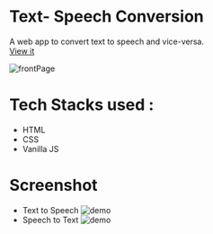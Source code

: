 # Text- Speech Conversion
A web app to convert text to speech and vice-versa.</br>
[View it](https://sapna2001.github.io/Text-Speech-Conversion/)

![frontPage](https://user-images.githubusercontent.com/56690856/100203392-8e728800-2f28-11eb-8c88-e03fd6b79006.png)

# Tech Stacks used :
- HTML
- CSS
- Vanilla JS

# Screenshot
- Text to Speech
![demo](https://user-images.githubusercontent.com/56690856/90977066-20e94100-e560-11ea-9b46-cff4cfd4c4ea.png)
- Speech to Text
![demo](https://user-images.githubusercontent.com/56690856/90169709-9d3f8f80-ddbc-11ea-8ab6-2c1f2adfd102.png)
